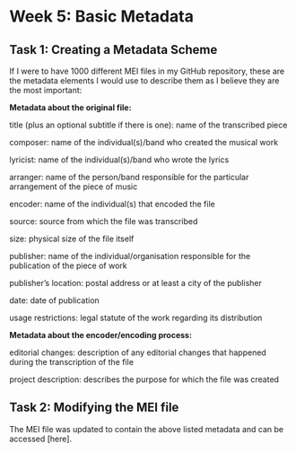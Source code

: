 # Week 5: Basic Metadata

## Task 1: Creating a Metadata Scheme

If I were to have 1000 different MEI files in my GitHub repository, these are the metadata elements I would use to describe them as I believe they are the most important:

**Metadata about the original file:**

title (plus an optional subtitle if there is one): name of the transcribed piece

composer: name of the individual(s)/band who created the musical work

lyricist: name of the individual(s)/band who wrote the lyrics

arranger: name of the person/band responsible for the particular arrangement of the piece of music

encoder: name of the individual(s) that encoded the file

source: source from which the file was transcribed

size: physical size of the file itself

publisher: name of the individual/organisation responsible for the publication of the piece of work

publisher’s location: postal address or at least a city of the publisher

date: date of publication

usage restrictions: legal statute of the work regarding its distribution

**Metadata about the encoder/encoding process:**

editorial changes: description of any editorial changes that happened during the transcription of the file

project description: describes the purpose for which the file was created

## Task 2: Modifying the MEI file

The MEI file was updated to contain the above listed metadata and can be accessed [here].

